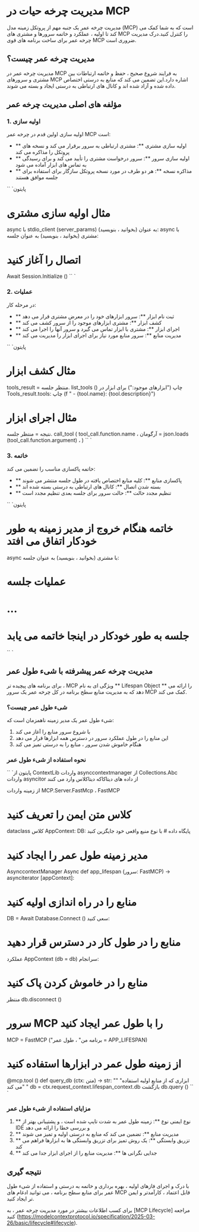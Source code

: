 # مدیریت چرخه حیات در MCP

مدیریت چرخه عمر یک جنبه مهم از پروتکل زمینه مدل (MCP) است که به شما کمک می کند تا اولیه ، عملکرد و خاتمه سرورها و مشتری های MCP را کنترل کنید.درک مدیریت چرخه عمر برای ساخت برنامه های قوی MCP ضروری است.

## مدیریت چرخه عمر چیست؟

مدیریت چرخه عمر در MCP به فرایند شروع صحیح ، حفظ و خاتمه ارتباطات بین مشتری و سرورهای MCP اشاره دارد.این تضمین می کند که منابع به درستی اختصاص داده شده و آزاد شده اند و کانال های ارتباطی به درستی ایجاد و بسته می شوند.

## مؤلفه های اصلی مدیریت چرخه عمر

### 1. اولیه سازی

اولیه سازی اولین قدم در چرخه عمر MCP است:

- ** اولیه سازی مشتری **: مشتری ارتباطی به سرور برقرار می کند و نسخه های پروتکل را مذاکره می کند
- ** اولیه سازی سرور **: سرور درخواست مشتری را تأیید می کند و برای رسیدگی به تماس های ابزار آماده می شود
- ** مذاکره نسخه **: هر دو طرف در مورد نسخه پروتکل سازگار برای استفاده برای جلسه موافق هستند

`` `پایتون
# مثال اولیه سازی مشتری
async با stdio_client (server_params) به عنوان (بخوانید ، بنویسید):
async با مشتری (بخوانید ، بنویسید) به عنوان جلسه:
# اتصال را آغاز کنید
Await Session.Initialize ()
`` `

### 2. عملیات

در مرحله کار:

- ** ثبت نام ابزار **: سرور ابزارهای خود را در معرض مشتری قرار می دهد
- ** کشف ابزار **: مشتری ابزارهای موجود را از سرور کشف می کند
- ** اجرای ابزار **: مشتری با ابزار تماس می گیرد و سرور آنها را اجرا می کند
- ** مدیریت منابع **: سرور منابع مورد نیاز برای اجرای ابزار را مدیریت می کند

`` `پایتون
# مثال کشف ابزار
tools_result = منتظر جلسه. list_tools ()
چاپ ("ابزارهای موجود:")
برای ابزار در Tools_result.tools:
چاپ (f " - {tool.name}: {tool.description}")

# مثال اجرای ابزار
نتیجه = منتظر جلسه. call_tool (
tool_call.function.name ،
آرگومان = json.loads (tool_call.function.argument) ،
)
`` `

### 3. خاتمه

خاتمه پاکسازی مناسب را تضمین می کند:

- ** پاکسازی منابع **: کلیه منابع اختصاص یافته در طول جلسه منتشر می شوند
- ** بسته شدن اتصال **: کانال های ارتباطی به درستی بسته شده اند
- ** تنظیم مجدد حالت **: حالت سرور برای جلسه بعدی تنظیم مجدد است

`` `پایتون
# خاتمه هنگام خروج از مدیر زمینه به طور خودکار اتفاق می افتد
async با مشتری (بخوانید ، بنویسید) به عنوان جلسه:
# عملیات جلسه
# ...
# جلسه به طور خودکار در اینجا خاتمه می یابد
`` `

## مدیریت چرخه عمر پیشرفته با شیء طول عمر

برای برنامه های پیچیده تر ، MCP ویژگی ای به نام ** Lifespan Object ** را ارائه می دهد که به مدیریت منابع سطح برنامه در کل چرخه عمر یک سرور MCP کمک می کند.

### شیء طول عمر چیست؟

شیء طول عمر یک مدیر زمینه ناهمزمان است که:

1. با شروع سرور منابع را آغاز می کند
2. این منابع را در طول عملکرد سرور در دسترس همه ابزارها قرار می دهد
3. هنگام خاموش شدن سرور ، منابع را به درستی تمیز می کند

### نحوه استفاده از شیء طول عمر

`` `پایتون
از ContextLib واردات asynccontextmanager
از Collections.Abc واردات asyncitor
از داده های دیتاكاكه دیتاكلاس وارد می كنند

از زمینه واردات MCP.Server.FastMcp ، FastMCP

# کلاس متن ایمن را تعریف کنید
dataclass
کلاس AppContext:
DB: پایگاه داده # با نوع منبع واقعی خود جایگزین کنید

# مدیر زمینه طول عمر را ایجاد کنید
AsynccontextManager
Async def app_lifespan (سرور: FastMCP) -> asynciterator [appContext]:
# منابع را در راه اندازی اولیه کنید
DB = Await Database.Connect ()
سعی کنید:
# منابع را در طول کار در دسترس قرار دهید
عملکرد AppContext (db = db)
سرانجام:
# منابع را در خاموش کردن پاک کنید
منتظر db.disconnect ()

# سرور MCP را با طول عمر ایجاد کنید
MCP = FastMCP ("برنامه من" ، طول عمر = APP_LIFESPAN)

# از زمینه طول عمر در ابزارها استفاده کنید
@mcp.tool ()
def query_db (ctx: متن) -> str:
"" "ابزاری که از منابع اولیه استفاده می کند" "
db = ctx.request_context.lifespan_context.db
بازگشت db.query ()
`` `

### مزایای استفاده از شیء طول عمر

1. ** نوع ایمنی نوع **: زمینه طول عمر به شدت تایپ شده است ، و پشتیبانی بهتر از IDE و بررسی خطا را ارائه می دهد
2. ** مدیریت منابع **: تضمین می کند که منابع به درستی اولیه و تمیز می شوند
3. ** تزریق وابستگی **: یک روش تمیز برای تزریق وابستگی ها به ابزارها فراهم می کند
4. ** جدایی نگرانی ها **: مدیریت منابع را از اجرای ابزار جدا می کند

## نتیجه گیری

با درک و اجرای فازهای اولیه ، بهره برداری و خاتمه به درستی و استفاده از شیء طول عمر برای منابع سطح برنامه ، می توانید ادغام های MCP قابل اعتماد ، کارآمدتر و ایمن تر ایجاد کنید.

برای کسب اطلاعات بیشتر در مورد مدیریت چرخه عمر ، به [MCP Lifecycle] مراجعه کنید (https://modelcontextprotocol.io/specification/2025-03-26/basic/lifecycle#lifecycle).